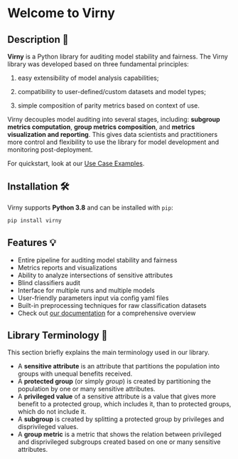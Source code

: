 # Welcome to Virny

## Description 📜

**Virny** is a Python library for auditing model stability and fairness. The Virny library was
developed based on three fundamental principles: 

1) easy extensibility of model analysis capabilities;

2) compatibility to user-defined/custom datasets and model types;

3) simple composition of parity metrics based on context of use.

Virny decouples model auditing into several stages, including: **subgroup metrics computation**, **group metrics composition**,
and **metrics visualization and reporting**. This gives data scientists and practitioners more control and flexibility 
to use the library for model development and monitoring post-deployment.

For quickstart, look at our [Use Case Examples](https://dataresponsibly.github.io/Virny/examples/Multiple_Runs_Interface_Use_Case/).


## Installation 🛠

Virny supports **Python 3.8** and can be installed with `pip`:

```bash
pip install virny
```


## Features 💡

* Entire pipeline for auditing model stability and fairness
* Metrics reports and visualizations
* Ability to analyze intersections of sensitive attributes
* Blind classifiers audit
* Interface for multiple runs and multiple models
* User-friendly parameters input via config yaml files
* Built-in preprocessing techniques for raw classification datasets
* Check out [our documentation](https://dataresponsibly.github.io/Virny/) for a comprehensive overview


## Library Terminology 📖

This section briefly explains the main terminology used in our library.

* A **sensitive attribute** is an attribute that partitions the population into groups with unequal benefits received.
* A **protected group** (or simply _group_) is created by partitioning the population by one or many sensitive attributes.
* A **privileged value** of a sensitive attribute is a value that gives more benefit to a protected group, which includes it, than to protected groups, which do not include it.
* A **subgroup** is created by splitting a protected group by privileges and disprivileged values.
* A **group metric** is a metric that shows the relation between privileged and disprivileged subgroups created based on one or many sensitive attributes.
